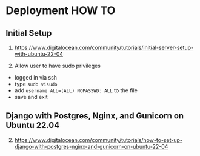 # Deployment HOW TO

## Initial Setup

1. https://www.digitalocean.com/community/tutorials/initial-server-setup-with-ubuntu-22-04

2. Allow user to have sudo privileges
- logged in via ssh
- type `sudo visudo`
- add `username ALL=(ALL) NOPASSWD: ALL` to the file
- save and exit
## Django with Postgres, Nginx, and Gunicorn on Ubuntu 22.04


2. https://www.digitalocean.com/community/tutorials/how-to-set-up-django-with-postgres-nginx-and-gunicorn-on-ubuntu-22-04
